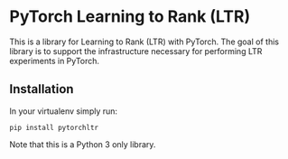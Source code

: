 # PyTorch Learning to Rank (LTR)

This is a library for Learning to Rank (LTR) with PyTorch.
The goal of this library is to support the infrastructure necessary for performing LTR experiments in PyTorch.

## Installation

In your virtualenv simply run:

    pip install pytorchltr

Note that this is a Python 3 only library.

